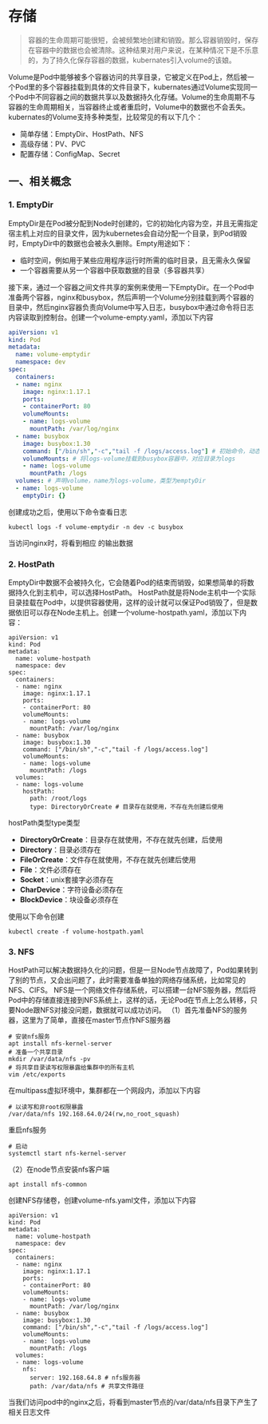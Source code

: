 # 存储
> 容器的生命周期可能很短，会被频繁地创建和销毁。那么容器销毁时，保存在容器中的数据也会被清除。这种结果对用户来说，在某种情况下是不乐意的，为了持久化保存容器的数据，kubernates引入volume的该娘。

Volume是Pod中能够被多个容器访问的共享目录，它被定义在Pod上，然后被一个Pod里的多个容器挂载到具体的文件目录下，kubernates通过Volume实现同一个Pod中不同容器之间的数据共享以及数据持久化存储。Volume的生命周期不与容器的生命周期相关，当容器终止或者重启时，Volume中的数据也不会丢失。kubernates的Volume支持多种类型，比较常见的有以下几个：
* 简单存储：EmptyDir、HostPath、NFS
* 高级存储：PV、PVC
* 配置存储：ConfigMap、Secret

## 一、相关概念
### 1. EmptyDir
EmptyDir是在Pod被分配到Node时创建的，它的初始化内容为空，并且无需指定宿主机上对应的目录文件，因为kubernetes会自动分配一个目录，到Pod销毁时，EmptyDir中的数据也会被永久删除。Empty用途如下：
* 临时空间，例如用于某些应用程序运行时所需的临时目录，且无需永久保留
* 一个容器需要从另一个容器中获取数据的目录（多容器共享）


接下来，通过一个容器之间文件共享的案例来使用一下EmptyDir。在一个Pod中准备两个容器，nginx和busybox，然后声明一个Volume分别挂载到两个容器的目录中，然后nginx容器负责向Volume中写入日志，busybox中通过命令将日志内容读取到控制台。创建一个volume-empty.yaml，添加以下内容
```yaml
apiVersion: v1
kind: Pod
metadata:
  name: volume-emptydir
  namespace: dev
spec:
  containers:
  - name: nginx
    image: nginx:1.17.1
    ports:
    - containerPort: 80
    volumeMounts:
    - name: logs-volume
      mountPath: /var/log/nginx
  - name: busybox
    image: busybox:1.30
    command: ["/bin/sh","-c","tail -f /logs/access.log"] # 初始命令，动态读取文件中内容
    volumeMounts: # 将logs-volume挂载到busybox容器中，对应目录为logs
    - name: logs-volume
      mountPath: /logs
  volumes: # 声明volume，name为logs-volume，类型为emptyDir
  - name: logs-volume
    emptyDir: {}
```

创建成功之后，使用以下命令查看日志
```shell
kubectl logs -f volume-emptydir -n dev -c busybox
```
当访问nginx时，将看到相应 的输出数据

### 2. HostPath
EmptyDir中数据不会被持久化，它会随着Pod的结束而销毁，如果想简单的将数据持久化到主机中，可以选择HostPath。
HostPath就是将Node主机中一个实际目录挂载在Pod中，以提供容器使用，这样的设计就可以保证Pod销毁了，但是数据依旧可以存在Node主机上。创建一个volume-hostpath.yaml，添加以下内容：
```
apiVersion: v1
kind: Pod
metadata:
  name: volume-hostpath
  namespace: dev
spec:
  containers:
  - name: nginx
    image: nginx:1.17.1
    ports:
    - containerPort: 80
    volumeMounts:
    - name: logs-volume
      mountPath: /var/log/nginx
  - name: busybox
    image: busybox:1.30
    command: ["/bin/sh","-c","tail -f /logs/access.log"]
    volumeMounts:
    - name: logs-volume
      mountPath: /logs
  volumes:
  - name: logs-volume
    hostPath:
      path: /root/logs
      type: DirectoryOrCreate # 目录存在就使用，不存在先创建后使用
```
hostPath类型type类型
* **DirectoryOrCreate**：目录存在就使用，不存在就先创建，后使用
* **Directory**：目录必须存在
* **FileOrCreate**：文件存在就使用，不存在就先创建后使用
* **File**：文件必须存在
* **Socket**：unix套接字必须存在
* **CharDevice**：字符设备必须存在
* **BlockDevice**：块设备必须存在

使用以下命令创建

```
kubectl create -f volume-hostpath.yaml
```

### 3. NFS
HostPath可以解决数据持久化的问题，但是一旦Node节点故障了，Pod如果转到了别的节点，又会出问题了，此时需要准备单独的网络存储系统，比如常见的NFS、CIFS。
NFS是一个网络文件存储系统，可以搭建一台NFS服务器，然后将Pod中的存储直接连接到NFS系统上，这样的话，无论Pod在节点上怎么转移，只要Node跟NFS对接没问题，数据就可以成功访问。
（1）首先准备NFS的服务器，这里为了简单，直接在master节点作NFS服务器
```shell
# 安装nfs服务
apt install nfs-kernel-server
# 准备一个共享目录
mkdir /var/data/nfs -pv
# 将共享目录读写权限暴露给集群中的所有主机
vim /etc/exports
```
在multipass虚拟环境中，集群都在一个网段内，添加以下内容
```
# 以读写和非root权限暴露
/var/data/nfs 192.168.64.0/24(rw,no_root_squash)
```
重启nfs服务
```
# 启动
systemctl start nfs-kernel-server
```
（2）在node节点安装nfs客户端
```
apt install nfs-common
```

创建NFS存储卷，创建volume-nfs.yaml文件，添加以下内容
```
apiVersion: v1
kind: Pod
metadata:
  name: volume-hostpath
  namespace: dev
spec:
  containers:
  - name: nginx
    image: nginx:1.17.1
    ports:
    - containerPort: 80
    volumeMounts:
    - name: logs-volume
      mountPath: /var/log/nginx
  - name: busybox
    image: busybox:1.30
    command: ["/bin/sh","-c","tail -f /logs/access.log"]
    volumeMounts:
    - name: logs-volume
      mountPath: /logs
  volumes:
  - name: logs-volume
    nfs:
      server: 192.168.64.8 # nfs服务器
      path: /var/data/nfs # 共享文件路径
```
当我们访问pod中的nginx之后，将看到master节点的/var/data/nfs目录下产生了相关日志文件


